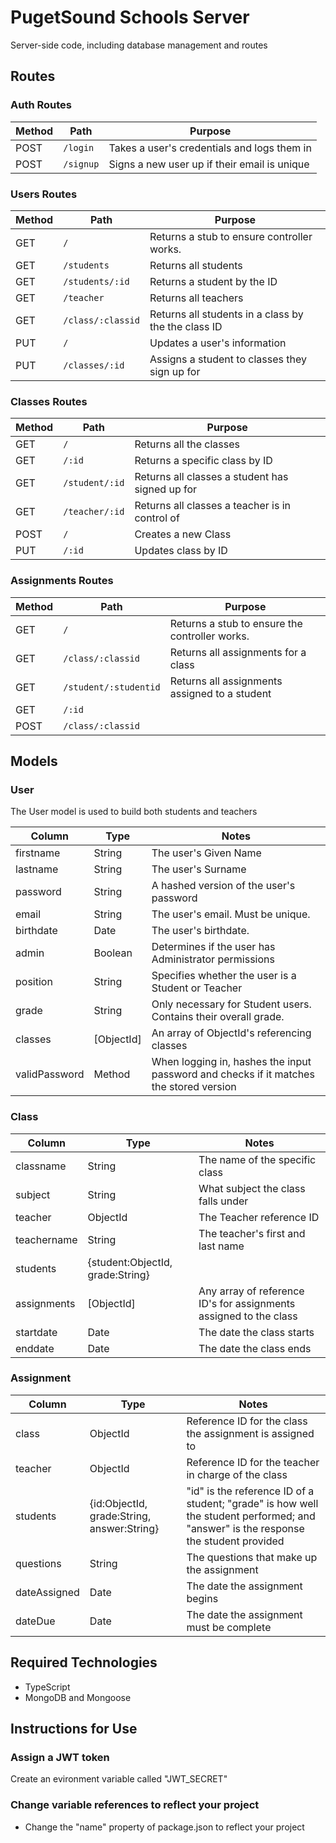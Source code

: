 # PugetSound Schools Server
Server-side code, including database management and routes

## Routes

### Auth Routes
|Method|Path|Purpose|
|-----|---------------|-------------------------|
|POST| `/login` | Takes a user's credentials and logs them in |
|POST| `/signup` | Signs a new user up if their email is unique |

### Users Routes
|Method|Path|Purpose|
|-----|---------------|-------------------------|
|GET| `/` | Returns a stub to ensure controller works. |
|GET| `/students` | Returns all students |
|GET| `/students/:id` | Returns a student by the ID |
|GET| `/teacher` | Returns all teachers |
|GET| `/class/:classid` | Returns all students in a class by the the class ID |
|PUT| `/` | Updates a user's information |
|PUT| `/classes/:id` | Assigns a student to classes they sign up for |

### Classes Routes
|Method|Path|Purpose|
|-----|---------------|-------------------------|
|GET| `/` | Returns all the classes |
|GET| `/:id` | Returns a specific class by ID |
|GET| `/student/:id` | Returns all classes a student has signed up for |
|GET| `/teacher/:id` | Returns all classes a teacher is in control of |
|POST| `/` | Creates a new Class |
|PUT| `/:id` | Updates class by ID |

### Assignments Routes
|Method|Path|Purpose|
|-----|---------------|-------------------------|
|GET| `/` | Returns a stub to ensure the controller works. |
|GET| `/class/:classid` | Returns all assignments for a class |
|GET| `/student/:studentid` | Returns all assignments assigned to a student |
|GET| `/:id` |  |
|POST| `/class/:classid` |  |

## Models

### User

The User model is used to build both students and teachers

| Column | Type | Notes |
|----------|----------|--------------------|
|firstname| String | The user's Given Name |
|lastname| String | The user's Surname |
|password| String | A hashed version of the user's password |
|email| String | The user's email. Must be unique. |
|birthdate| Date | The user's birthdate. |
|admin| Boolean | Determines if the user has Administrator permissions |
|position| String | Specifies whether the user is a Student or Teacher |
|grade| String | Only necessary for Student users. Contains their overall grade. |
|classes| [ObjectId] | An array of ObjectId's referencing classes |
|validPassword| Method | When logging in, hashes the input password and checks if it matches the stored version |

### Class
| Column | Type | Notes |
|----------|----------|--------------------|
|classname| String | The name of the specific class |
|subject| String | What subject the class falls under |
|teacher| ObjectId | The Teacher reference ID |
|teachername| String | The teacher's first and last name
|students| {student:ObjectId, grade:String} |  |
|assignments| [ObjectId] | Any array of reference ID's for assignments assigned to the class |
|startdate| Date | The date the class starts |
|enddate| Date | The date the class ends |

### Assignment
| Column | Type | Notes |
|----------|----------|--------------------|
|class| ObjectId | Reference ID for the class the assignment is assigned to |
|teacher| ObjectId | Reference ID for the teacher in charge of the class |
|students| {id:ObjectId, grade:String, answer:String} | "id" is the reference ID of a student; "grade" is how well the student performed; and "answer" is the response the student provided |
|questions| String | The questions that make up the assignment |
|dateAssigned| Date | The date the assignment begins |
|dateDue| Date | The date the assignment must be complete |

## Required Technologies
* TypeScript
* MongoDB and Mongoose

## Instructions for Use

### Assign a JWT token
Create an evironment variable called "JWT_SECRET"

### Change variable references to reflect your project
* Change the "name" property of package.json to reflect your project